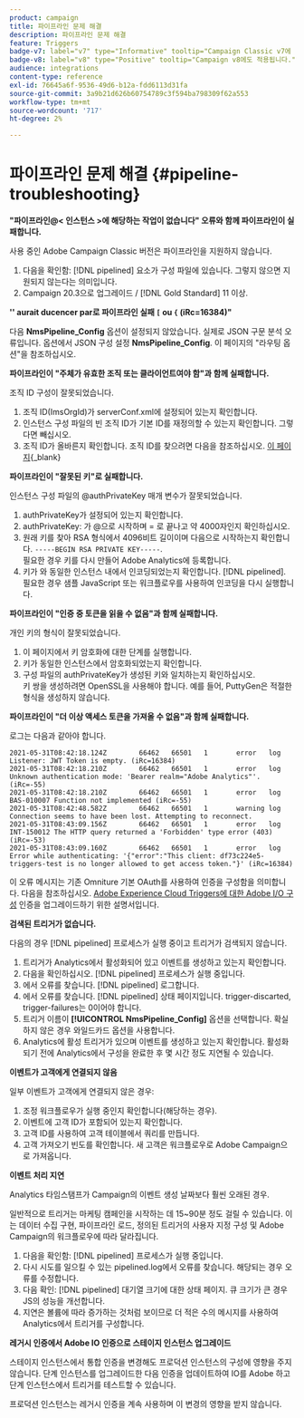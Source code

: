 ```yaml
---
product: campaign
title: 파이프라인 문제 해결
description: 파이프라인 문제 해결
feature: Triggers
badge-v7: label="v7" type="Informative" tooltip="Campaign Classic v7에 적용"
badge-v8: label="v8" type="Positive" tooltip="Campaign v8에도 적용됩니다."
audience: integrations
content-type: reference
exl-id: 76645a6f-9536-49d6-b12a-fdd6113d31fa
source-git-commit: 3a9b21d626b60754789c3f594ba798309f62a553
workflow-type: tm+mt
source-wordcount: '717'
ht-degree: 2%

---
```


# 파이프라인 문제 해결 {#pipeline-troubleshooting}



**&quot;파이프라인@&lt; 인스턴스 >에 해당하는 작업이 없습니다&quot; 오류와 함께 파이프라인이 실패합니다.**

사용 중인 Adobe Campaign Classic 버전은 파이프라인을 지원하지 않습니다.

1. 다음을 확인함: [!DNL pipelined] 요소가 구성 파일에 있습니다. 그렇지 않으면 지원되지 않는다는 의미입니다.
1. Campaign 20.3으로 업그레이드 / [!DNL Gold Standard] 11 이상.

**&#39;&#39; aurait ducencer par로 파이프라인 실패 `[` ou `{` (iRc=16384)&quot;**

다음 **NmsPipeline_Config** 옵션이 설정되지 않았습니다. 실제로 JSON 구문 분석 오류입니다.
옵션에서 JSON 구성 설정 **NmsPipeline_Config**. 이 페이지의 &quot;라우팅 옵션&quot;을 참조하십시오.

**파이프라인이 &quot;주체가 유효한 조직 또는 클라이언트여야 함&quot;과 함께 실패합니다.**

조직 ID 구성이 잘못되었습니다.

1. 조직 ID(ImsOrgId)가 serverConf.xml에 설정되어 있는지 확인합니다.
1. 인스턴스 구성 파일의 빈 조직 ID가 기본 ID를 재정의할 수 있는지 확인합니다. 그렇다면 빼십시오.
1. 조직 ID가 올바른지 확인합니다. 조직 ID를 찾으려면 다음을 참조하십시오. [이 페이지](https://experienceleague.adobe.com/docs/core-services/interface/administration/organizations.html?lang=ko){_blank}

**파이프라인이 &quot;잘못된 키&quot;로 실패합니다.**

인스턴스 구성 파일의 @authPrivateKey 매개 변수가 잘못되었습니다.

1. authPrivateKey가 설정되어 있는지 확인합니다.
1. authPrivateKey: 가 @으로 시작하며 = 로 끝나고 약 4000자인지 확인하십시오.
1. 원래 키를 찾아 RSA 형식에서 4096비트 길이이며 다음으로 시작하는지 확인합니다. `-----BEGIN RSA PRIVATE KEY-----`.
   <br> 필요한 경우 키를 다시 만들어 Adobe Analytics에 등록합니다.
1. 키가 와 동일한 인스턴스 내에서 인코딩되었는지 확인합니다. [!DNL pipelined]. <br>필요한 경우 샘플 JavaScript 또는 워크플로우를 사용하여 인코딩을 다시 실행합니다.

**파이프라인이 &quot;인증 중 토큰을 읽을 수 없음&quot;과 함께 실패합니다.**

개인 키의 형식이 잘못되었습니다.

1. 이 페이지에서 키 암호화에 대한 단계를 실행합니다.
1. 키가 동일한 인스턴스에서 암호화되었는지 확인합니다.
1. 구성 파일의 authPrivateKey가 생성된 키와 일치하는지 확인하십시오. <br>키 쌍을 생성하려면 OpenSSL을 사용해야 합니다. 예를 들어, PuttyGen은 적절한 형식을 생성하지 않습니다.

**파이프라인이 &quot;더 이상 액세스 토큰을 가져올 수 없음&quot;과 함께 실패합니다.**

로그는 다음과 같아야 합니다.

```
2021-05-31T08:42:18.124Z        66462   66501   1       error   log     Listener: JWT Token is empty. (iRc=16384)
2021-05-31T08:42:18.210Z        66462   66501   1       error   log     Unknown authentication mode: 'Bearer realm="Adobe Analytics"'. (iRc=-55)
2021-05-31T08:42:18.210Z        66462   66501   1       error   log     BAS-010007 Function not implemented (iRc=-55)
2021-05-31T08:42:48.582Z        66462   66501   1       warning log     Connection seems to have been lost. Attempting to reconnect.
2021-05-31T08:43:09.156Z        66462   66501   1       error   log     INT-150012 The HTTP query returned a 'Forbidden' type error (403) (iRc=-53)
2021-05-31T08:43:09.160Z        66462   66501   1       error   log     Error while authenticating: '{"error":"This client: df73c224e5-triggers-test is no longer allowed to get access token."}' (iRc=16384)
```

이 오류 메시지는 기존 Omniture 기본 OAuth를 사용하여 인증을 구성함을 의미합니다. 다음을 참조하십시오. [Adobe Experience Cloud Triggers에 대한 Adobe I/O 구성](../../integrations/using/configuring-adobe-io.md) 인증을 업그레이드하기 위한 설명서입니다.

**검색된 트리거가 없습니다.**

다음의 경우 [!DNL pipelined] 프로세스가 실행 중이고 트리거가 검색되지 않습니다.

1. 트리거가 Analytics에서 활성화되어 있고 이벤트를 생성하고 있는지 확인합니다.
1. 다음을 확인하십시오. [!DNL pipelined] 프로세스가 실행 중입니다.
1. 에서 오류를 찾습니다. [!DNL pipelined] 로그합니다.
1. 에서 오류를 찾습니다. [!DNL pipelined] 상태 페이지입니다. trigger-discarted, trigger-failures는 0이어야 합니다.
1. 트리거 이름이 **[!UICONTROL NmsPipeline_Config]** 옵션을 선택합니다. 확실하지 않은 경우 와일드카드 옵션을 사용합니다.
1. Analytics에 활성 트리거가 있으며 이벤트를 생성하고 있는지 확인합니다. 활성화되기 전에 Analytics에서 구성을 완료한 후 몇 시간 정도 지연될 수 있습니다.

**이벤트가 고객에게 연결되지 않음**

일부 이벤트가 고객에게 연결되지 않은 경우:

1. 조정 워크플로우가 실행 중인지 확인합니다(해당하는 경우).
1. 이벤트에 고객 ID가 포함되어 있는지 확인합니다.
1. 고객 ID를 사용하여 고객 테이블에서 쿼리를 만듭니다.
1. 고객 가져오기 빈도를 확인합니다. 새 고객은 워크플로우로 Adobe Campaign으로 가져옵니다.

**이벤트 처리 지연**

Analytics 타임스탬프가 Campaign의 이벤트 생성 날짜보다 훨씬 오래된 경우.

일반적으로 트리거는 마케팅 캠페인을 시작하는 데 15~90분 정도 걸릴 수 있습니다. 이는 데이터 수집 구현, 파이프라인 로드, 정의된 트리거의 사용자 지정 구성 및 Adobe Campaign의 워크플로우에 따라 달라집니다.

1. 다음을 확인함: [!DNL pipelined] 프로세스가 실행 중입니다.
1. 다시 시도를 일으킬 수 있는 pipelined.log에서 오류를 찾습니다. 해당되는 경우 오류를 수정합니다.
1. 다음 확인: [!DNL pipelined] 대기열 크기에 대한 상태 페이지. 큐 크기가 큰 경우 JS의 성능을 개선합니다.
1. 지연은 볼륨에 따라 증가하는 것처럼 보이므로 더 적은 수의 메시지를 사용하여 Analytics에서 트리거를 구성합니다.

**레거시 인증에서 Adobe IO 인증으로 스테이지 인스턴스 업그레이드**

스테이지 인스턴스에서 통합 인증을 변경해도 프로덕션 인스턴스의 구성에 영향을 주지 않습니다. 단계 인스턴스를 업그레이드한 다음 인증을 업데이트하여 IO를 Adobe 하고 단계 인스턴스에서 트리거를 테스트할 수 있습니다.

프로덕션 인스턴스는 레거시 인증을 계속 사용하며 이 변경의 영향을 받지 않습니다.
